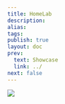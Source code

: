 ```yaml
---
title: HomeLab
description: 
alias: 
tags: 
publish: true
layout: doc
prev:
  text: Showcase
  link: ../
next: false
---
```


![](https://odysseus-ambrosia-assets.s3.ap-south-1.amazonaws.com/Demo.gif)